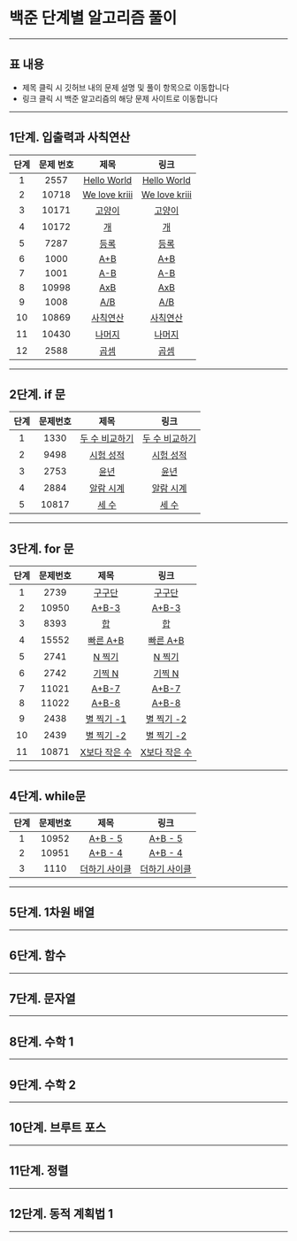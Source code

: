 # 백준 단계별 알고리즘 풀이

------

## 표 내용

* 제목 클릭 시 깃허브 내의 문제 설명 및 풀이 항목으로 이동합니다
* 링크 클릭 시 백준 알고리즘의 해당 문제 사이트로 이동합니다

------

## 1단계. 입출력과 사칙연산

| 단계 | 문제 번호 |             제목             |                           링크                           |
| :--: | :-------: | :--------------------------: | :------------------------------------------------------: |
|  1   |   2557    |  [Hello World](1단계/1단계)  |   [Hello World](https://www.acmicpc.net/problem/2557)    |
|  2   |   10718   | [We love kriii](1단계/2단계) | [We love kriii](<https://www.acmicpc.net/problem/10718>) |
|  3   |   10171   |    [고양이](1단계/3단계)     |    [고양이](<https://www.acmicpc.net/problem/10171>)     |
|  4   |   10172   |      [개](1단계/4단계)       |      [개](<https://www.acmicpc.net/problem/10172>)       |
|  5   |   7287    |     [등록](1단계/5단계)      |      [등록](<https://www.acmicpc.net/problem/7287>)      |
|  6   |   1000    |      [A+B](1단계/6단계)      |      [A+B](<https://www.acmicpc.net/problem/1000>)       |
|  7   |   1001    |      [A-B](1단계/7단계)      |      [A-B](<https://www.acmicpc.net/problem/1001>)       |
|  8   |   10998   |      [AxB](1단계/8단계)      |      [AxB](<https://www.acmicpc.net/problem/10998>)      |
|  9   |   1008    |      [A/B](1단계/9단계)      |      [A/B](<https://www.acmicpc.net/problem/1008>)       |
|  10  |   10869   |   [사칙연산](1단계/10단계)   |   [사칙연산](<https://www.acmicpc.net/problem/10869>)    |
|  11  |   10430   |    [나머지](1단계/11단계)    |    [나머지](<https://www.acmicpc.net/problem/10430>)     |
|  12  |   2588    |     [곱셈](1단계/12단계)     |      [곱셈](<https://www.acmicpc.net/problem/2588>)      |

------

## 2단계. if 문

| 단계 | 문제번호 |             제목              |                           링크                           |
| :--: | :------: | :---------------------------: | :------------------------------------------------------: |
|  1   |   1330   | [두 수 비교하기](2단계/1단계) | [두 수 비교하기](<https://www.acmicpc.net/problem/1330>) |
|  2   |   9498   |   [시험 성적](2단계/2단계)    |   [시험 성적](<https://www.acmicpc.net/problem/9498>)    |
|  3   |   2753   |      [윤년](2단계/3단계)      |      [윤년](<https://www.acmicpc.net/problem/2753>)      |
|  4   |   2884   |   [알람 시계](2단계/4단계)    |   [알람 시계](<https://www.acmicpc.net/problem/2884>)    |
|  5   |  10817   |     [세 수](2단계/5단계)      |     [세 수](<https://www.acmicpc.net/problem/10817>)     |

------

## 3단계. for 문

| 단계 | 문제번호 |             제목              |                           링크                           |
| :--: | :------: | :---------------------------: | :------------------------------------------------------: |
|  1   |   2739   |     [구구단](3단계/1단계)     |     [구구단](<https://www.acmicpc.net/problem/2739>)     |
|  2   |  10950   |     [A+B-3](3단계/2단계)      |     [A+B-3](<https://www.acmicpc.net/problem/10950>)     |
|  3   |   8393   |       [합](3단계/3단계)       |       [합](<https://www.acmicpc.net/problem/8393>)       |
|  4   |  15552   |    [빠른 A+B](3단계/4단계)    |   [빠른 A+B](<https://www.acmicpc.net/problem/15552>)    |
|  5   |   2741   |     [N 찍기](3단계/5단계)     |     [N 찍기](<https://www.acmicpc.net/problem/2741>)     |
|  6   |   2742   |     [기찍 N](3단계/6단계)     |     [기찍 N](<https://www.acmicpc.net/problem/2742>)     |
|  7   |  11021   |     [A+B-7](3단계/7단계)      |     [A+B-7](<https://www.acmicpc.net/problem/11021>)     |
|  8   |  11022   |     [A+B-8](3단계/8단계)      |     [A+B-8](<https://www.acmicpc.net/problem/11022>)     |
|  9   |   2438   |   [별 찍기 -1](3단계/9단계)   |   [별 찍기 -2](<https://www.acmicpc.net/problem/2438>)   |
|  10  |   2439   |  [별 찍기 -2](3단계/10단계)   |   [별 찍기 -2](<https://www.acmicpc.net/problem/2439>)   |
|  11  |  10871   | [X보다 작은 수](3단계/11단계) | [X보다 작은 수](<https://www.acmicpc.net/problem/10871>) |

------

## 4단계. while문

| 단계 | 문제번호 |             제목             |                          링크                           |
| :--: | :------: | :--------------------------: | :-----------------------------------------------------: |
|  1   |  10952   |    [A+B - 5](4단계/1단계)    |   [A+B - 5](<https://www.acmicpc.net/problem/10952>)    |
|  2   |  10951   |    [A+B - 4](4단계/2단계)    |   [A+B - 4](<https://www.acmicpc.net/problem/10951>)    |
|  3   |   1110   | [더하기 사이클](4단계/3단계) | [더하기 사이클](<https://www.acmicpc.net/problem/1110>) |



------

## 5단계. 1차원 배열

------

## 6단계. 함수

------

## 7단계. 문자열

------

## 8단계. 수학 1

------

## 9단계. 수학 2

------

## 10단계. 브루트 포스

------

## 11단계. 정렬

------

## 12단계. 동적 계획법 1

------

